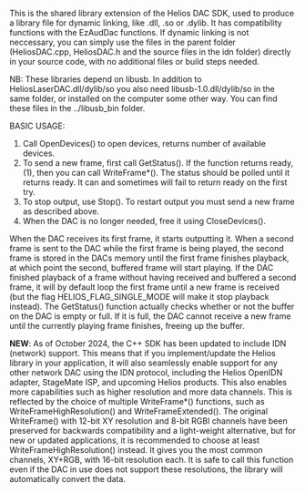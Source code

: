 This is the shared library extension of the Helios DAC SDK, used to produce a library file for dynamic linking, like .dll, .so or .dylib. It has compatibility functions with the EzAudDac functions. 
If dynamic linking is not neccessary, you can simply use the files in the parent folder (HeliosDAC.cpp, HeliosDAC.h and the source files in the idn folder) directly in your source code, with no additional files or build steps needed.

NB: These libraries depend on libusb. In addition to HeliosLaserDAC.dll/dylib/so you also need libusb-1.0.dll/dylib/so in the same folder, or installed on the computer some other way. You can find these files in the ../libusb_bin folder.

BASIC USAGE:
1.	Call OpenDevices()  to open devices, returns number of available devices.
2.	To send a new frame, first call GetStatus(). If the function returns ready, (1), then you can call WriteFrame\*().
	The status should be polled until it returns ready. It can and sometimes will fail to return ready on the first try.
3.  To stop output, use Stop(). To restart output you must send a new frame as described above.
4.	When the DAC is no longer needed, free it using CloseDevices().

When the DAC receives its first frame, it starts outputting it. When a second frame is sent to
the DAC while the first frame is being played, the second frame is stored in the DACs memory until the first frame
finishes playback, at which point the second, buffered frame will start playing. If the DAC finished playback of a frame
without having received and buffered a second frame, it will by default loop the first frame until a new frame is
received (but the flag HELIOS_FLAG_SINGLE_MODE will make it stop playback instead).
The GetStatus() function actually checks whether or not the buffer on the DAC is empty or full. If it is full, the DAC
cannot receive a new frame until the currently playing frame finishes, freeing up the buffer.

**NEW**: As of October 2024, the C++ SDK has been updated to include IDN (network) support. This means that if you implement/update the Helios library in your application, it will also seamlessly enable support for any other network DAC using the IDN protocol, including the Helios OpenIDN adapter, StageMate ISP, and upcoming Helios products. This also enables more capabilities such as higher resolution and more data channels. This is reflected by the choice of multiple WriteFrame\*() functions, such as WriteFrameHighResolution() and WriteFrameExtended(). 
The original WriteFrame() with 12-bit XY resolution and 8-bit RGBI channels have been preserved for backwards compatibility and a light-weight alternative, but for new or updated applications, it is recommended to choose at least WriteFrameHighResolution() instead. It gives you the most common channels, XY+RGB, with 16-bit resolution each. It is safe to call this function even if the DAC in use does not support these resolutions, the library will automatically convert the data.